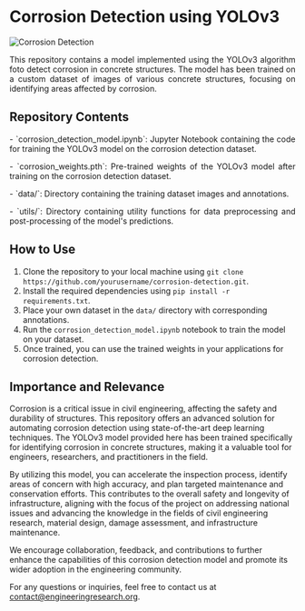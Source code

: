 # Corrosion Detection using YOLOv3

![Corrosion Detection](corrosion_detection.jpg)

<p align="Justify"> This repository contains a model implemented using the YOLOv3 algorithm foto detect corrosion in concrete structures. The model has been trained on a custom dataset of images of various concrete structures, focusing on identifying areas affected by corrosion. </p>

## Repository Contents

 <p align="Justify"> - `corrosion_detection_model.ipynb`: Jupyter Notebook containing the code for training the YOLOv3 model on the corrosion detection dataset.</p>
<p align="Justify"> - `corrosion_weights.pth`: Pre-trained weights of the YOLOv3 model after training on the corrosion detection dataset. </p>
<p align="Justify"> - `data/`: Directory containing the training dataset images and annotations.</p>
<p align="Justify"> - `utils/`: Directory containing utility functions for data preprocessing and post-processing of the model's predictions. </p>

## How to Use

1. Clone the repository to your local machine using `git clone https://github.com/yourusername/corrosion-detection.git`.
2. Install the required dependencies using `pip install -r requirements.txt`.
3. Place your own dataset in the `data/` directory with corresponding annotations.
4. Run the `corrosion_detection_model.ipynb` notebook to train the model on your dataset.
5. Once trained, you can use the trained weights in your applications for corrosion detection.

## Importance and Relevance

Corrosion is a critical issue in civil engineering, affecting the safety and durability of structures. This repository offers an advanced solution for automating corrosion detection using state-of-the-art deep learning techniques. The YOLOv3 model provided here has been trained specifically for identifying corrosion in concrete structures, making it a valuable tool for engineers, researchers, and practitioners in the field.

By utilizing this model, you can accelerate the inspection process, identify areas of concern with high accuracy, and plan targeted maintenance and conservation efforts. This contributes to the overall safety and longevity of infrastructure, aligning with the focus of the project on addressing national issues and advancing the knowledge in the fields of civil engineering research, material design, damage assessment, and infrastructure maintenance.

We encourage collaboration, feedback, and contributions to further enhance the capabilities of this corrosion detection model and promote its wider adoption in the engineering community.

For any questions or inquiries, feel free to contact us at contact@engineeringresearch.org.
